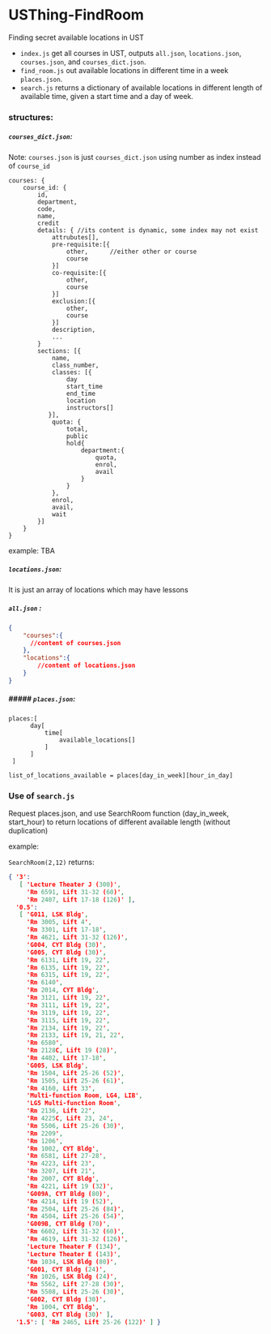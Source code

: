 # USThing-FindRoom

Finding secret available locations in UST

- `index.js` get all courses in UST, outputs `all.json`, `locations.json`, `courses.json`, and `courses_dict.json`.
- `find_room.js` out available locations in different time in a week `places.json`.
- `search.js` returns a dictionary of available locations in different length of available time, given a start time and a day of week.

### structures:

##### `courses_dict.json`:

Note: `courses.json` is just `courses_dict.json` using number as index instead of `course_id`

```
courses: {
    course_id: {
        id,
        department,
        code,
        name,
        credit
        details: { //its content is dynamic, some index may not exist
            attrubutes[],
            pre-requisite:[{
                other,		//either other or course
                course
            }]
            co-requisite:[{
                other,
                course
            }]
            exclusion:[{
                other,
                course
            }]
            description,
            ...
        }
        sections: [{
            name,
            class_number,
            classes: [{
                day
                start_time
                end_time
                location
                instructors[]
           }],
            quota: {
                total,
                public
                hold{
                    department:{
                        quota,
                        enrol,
                        avail
                    }
				}
            },
            enrol,
            avail,
            wait
        }]
    }
}
```

example: TBA



##### `locations.json`:

It is just an array of locations which may have lessons

##### `all.json` :

```JSON
{
    "courses":{
      //content of courses.json
    },
  	"locations":{
        //content of locations.json
    }
}
```

#####  ##### `places.json`:

```
places:[
      day[
          time[
              available_locations[]
          ]
      ]
 ]
```

`list_of_locations_available = places[day_in_week][hour_in_day]`

### Use of `search.js`

Request places.json, and use SearchRoom function (day_in_week, start_hour) to return locations of different available length (without duplication)

example:

`SearchRoom(2,12)` returns:

```JSON
{ '3':
   [ 'Lecture Theater J (300)',
     'Rm 6591, Lift 31-32 (60)',
     'Rm 2407, Lift 17-18 (126)' ],
  '0.5':
   [ 'G011, LSK Bldg',
     'Rm 3005, Lift 4',
     'Rm 3301, Lift 17-18',
     'Rm 4621, Lift 31-32 (126)',
     'G004, CYT Bldg (30)',
     'G005, CYT Bldg (30)',
     'Rm 6131, Lift 19, 22',
     'Rm 6135, Lift 19, 22',
     'Rm 6315, Lift 19, 22',
     'Rm 6140',
     'Rm 2014, CYT Bldg',
     'Rm 3121, Lift 19, 22',
     'Rm 3111, Lift 19, 22',
     'Rm 3119, Lift 19, 22',
     'Rm 3115, Lift 19, 22',
     'Rm 2134, Lift 19, 22',
     'Rm 2133, Lift 19, 21, 22',
     'Rm 6580',
     'Rm 2128C, Lift 19 (28)',
     'Rm 4402, Lift 17-18',
     'G005, LSK Bldg',
     'Rm 1504, Lift 25-26 (52)',
     'Rm 1505, Lift 25-26 (61)',
     'Rm 4160, Lift 33',
     'Multi-function Room, LG4, LIB',
     'LG5 Multi-function Room',
     'Rm 2136, Lift 22',
     'Rm 4225C, Lift 23, 24',
     'Rm 5506, Lift 25-26 (30)',
     'Rm 2209',
     'Rm 1206',
     'Rm 1002, CYT Bldg',
     'Rm 6581, Lift 27-28',
     'Rm 4223, Lift 23',
     'Rm 3207, Lift 21',
     'Rm 2007, CYT Bldg',
     'Rm 4221, Lift 19 (32)',
     'G009A, CYT Bldg (80)',
     'Rm 4214, Lift 19 (52)',
     'Rm 2504, Lift 25-26 (84)',
     'Rm 4504, Lift 25-26 (54)',
     'G009B, CYT Bldg (70)',
     'Rm 6602, Lift 31-32 (60)',
     'Rm 4619, Lift 31-32 (126)',
     'Lecture Theater F (134)',
     'Lecture Theater E (143)',
     'Rm 1034, LSK Bldg (80)',
     'G001, CYT Bldg (24)',
     'Rm 1026, LSK Bldg (24)',
     'Rm 5562, Lift 27-28 (30)',
     'Rm 5508, Lift 25-26 (30)',
     'G002, CYT Bldg (30)',
     'Rm 1004, CYT Bldg',
     'G003, CYT Bldg (30)' ],
  '1.5': [ 'Rm 2465, Lift 25-26 (122)' ] }

```

